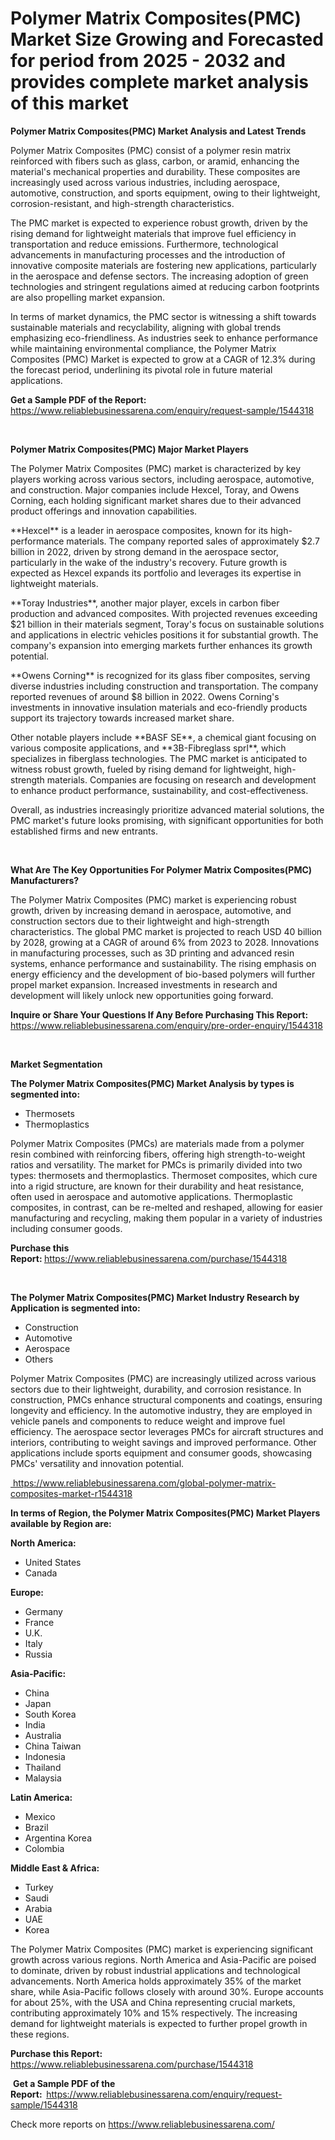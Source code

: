 <p><h1>Polymer Matrix Composites(PMC) Market Size Growing and Forecasted for period from 2025 - 2032 and provides complete market analysis of this market</h1></p><p><strong>Polymer Matrix Composites(PMC) Market Analysis and Latest Trends</strong></p>
<p><p>Polymer Matrix Composites (PMC) consist of a polymer resin matrix reinforced with fibers such as glass, carbon, or aramid, enhancing the material's mechanical properties and durability. These composites are increasingly used across various industries, including aerospace, automotive, construction, and sports equipment, owing to their lightweight, corrosion-resistant, and high-strength characteristics.</p><p>The PMC market is expected to experience robust growth, driven by the rising demand for lightweight materials that improve fuel efficiency in transportation and reduce emissions. Furthermore, technological advancements in manufacturing processes and the introduction of innovative composite materials are fostering new applications, particularly in the aerospace and defense sectors. The increasing adoption of green technologies and stringent regulations aimed at reducing carbon footprints are also propelling market expansion.</p><p>In terms of market dynamics, the PMC sector is witnessing a shift towards sustainable materials and recyclability, aligning with global trends emphasizing eco-friendliness. As industries seek to enhance performance while maintaining environmental compliance, the Polymer Matrix Composites (PMC) Market is expected to grow at a CAGR of 12.3% during the forecast period, underlining its pivotal role in future material applications.</p></p>
<p><strong>Get a Sample PDF of the Report:&nbsp;</strong> <a href="https://www.reliablebusinessarena.com/enquiry/request-sample/1544318?utm_campaign=2182&utm_medium=2&utm_source=Github&utm_content=ia&utm_term=23032025&utm_id=polymer-matrix-compositespmc">https://www.reliablebusinessarena.com/enquiry/request-sample/1544318</a></p>
<p>&nbsp;</p>
<p><strong>Polymer Matrix Composites(PMC) Major Market Players</strong></p>
<p><p>The Polymer Matrix Composites (PMC) market is characterized by key players working across various sectors, including aerospace, automotive, and construction. Major companies include Hexcel, Toray, and Owens Corning, each holding significant market shares due to their advanced product offerings and innovation capabilities.</p><p>**Hexcel** is a leader in aerospace composites, known for its high-performance materials. The company reported sales of approximately $2.7 billion in 2022, driven by strong demand in the aerospace sector, particularly in the wake of the industry's recovery. Future growth is expected as Hexcel expands its portfolio and leverages its expertise in lightweight materials.</p><p>**Toray Industries**, another major player, excels in carbon fiber production and advanced composites. With projected revenues exceeding $21 billion in their materials segment, Toray's focus on sustainable solutions and applications in electric vehicles positions it for substantial growth. The company's expansion into emerging markets further enhances its growth potential.</p><p>**Owens Corning** is recognized for its glass fiber composites, serving diverse industries including construction and transportation. The company reported revenues of around $8 billion in 2022. Owens Corning's investments in innovative insulation materials and eco-friendly products support its trajectory towards increased market share.</p><p>Other notable players include **BASF SE**, a chemical giant focusing on various composite applications, and **3B-Fibreglass sprl**, which specializes in fiberglass technologies. The PMC market is anticipated to witness robust growth, fueled by rising demand for lightweight, high-strength materials. Companies are focusing on research and development to enhance product performance, sustainability, and cost-effectiveness.</p><p>Overall, as industries increasingly prioritize advanced material solutions, the PMC market's future looks promising, with significant opportunities for both established firms and new entrants.</p></p>
<p>&nbsp;</p>
<p><strong>What Are The Key Opportunities For Polymer Matrix Composites(PMC) Manufacturers?</strong></p>
<p><p>The Polymer Matrix Composites (PMC) market is experiencing robust growth, driven by increasing demand in aerospace, automotive, and construction sectors due to their lightweight and high-strength characteristics. The global PMC market is projected to reach USD 40 billion by 2028, growing at a CAGR of around 6% from 2023 to 2028. Innovations in manufacturing processes, such as 3D printing and advanced resin systems, enhance performance and sustainability. The rising emphasis on energy efficiency and the development of bio-based polymers will further propel market expansion. Increased investments in research and development will likely unlock new opportunities going forward.</p></p>
<p><strong>Inquire or Share Your Questions If Any Before Purchasing This Report:</strong> <a href="https://www.reliablebusinessarena.com/enquiry/pre-order-enquiry/1544318?utm_campaign=2182&utm_medium=2&utm_source=Github&utm_content=ia&utm_term=23032025&utm_id=polymer-matrix-compositespmc">https://www.reliablebusinessarena.com/enquiry/pre-order-enquiry/1544318</a></p>
<p>&nbsp;</p>
<p><strong>Market Segmentation</strong></p>
<p><strong>The Polymer Matrix Composites(PMC) Market Analysis by types is segmented into:</strong></p>
<p><ul><li>Thermosets</li><li>Thermoplastics</li></ul></p>
<p><p>Polymer Matrix Composites (PMCs) are materials made from a polymer resin combined with reinforcing fibers, offering high strength-to-weight ratios and versatility. The market for PMCs is primarily divided into two types: thermosets and thermoplastics. Thermoset composites, which cure into a rigid structure, are known for their durability and heat resistance, often used in aerospace and automotive applications. Thermoplastic composites, in contrast, can be re-melted and reshaped, allowing for easier manufacturing and recycling, making them popular in a variety of industries including consumer goods.</p></p>
<p><strong>Purchase this Report:&nbsp;</strong><a href="https://www.reliablebusinessarena.com/purchase/1544318?utm_campaign=2182&utm_medium=2&utm_source=Github&utm_content=ia&utm_term=23032025&utm_id=polymer-matrix-compositespmc">https://www.reliablebusinessarena.com/purchase/1544318</a></p>
<p>&nbsp;</p>
<p><strong>The Polymer Matrix Composites(PMC) Market Industry Research by Application is segmented into:</strong></p>
<p><ul><li>Construction</li><li>Automotive</li><li>Aerospace</li><li>Others</li></ul></p>
<p><p>Polymer Matrix Composites (PMC) are increasingly utilized across various sectors due to their lightweight, durability, and corrosion resistance. In construction, PMCs enhance structural components and coatings, ensuring longevity and efficiency. In the automotive industry, they are employed in vehicle panels and components to reduce weight and improve fuel efficiency. The aerospace sector leverages PMCs for aircraft structures and interiors, contributing to weight savings and improved performance. Other applications include sports equipment and consumer goods, showcasing PMCs' versatility and innovation potential.</p></p>
<p><a href="https://www.reliablebusinessarena.com/global-polymer-matrix-composites-market-r1544318?utm_campaign=2182&utm_medium=2&utm_source=Github&utm_content=ia&utm_term=23032025&utm_id=polymer-matrix-compositespmc">&nbsp;https://www.reliablebusinessarena.com/global-polymer-matrix-composites-market-r1544318</a></p>
<p><strong>In terms of Region, the Polymer Matrix Composites(PMC) Market Players available by Region are:</strong></p>
<p>
    <p> <strong> North America: </strong>
        <ul>
            <li>United States</li>
            <li>Canada</li>
        </ul>
        </p> 
    <p> <strong> Europe: </strong>
        <ul>
            <li>Germany</li>
            <li>France</li>
            <li>U.K.</li>
            <li>Italy</li>
            <li>Russia</li>
        </ul>
        </p> 
    <p> <strong> Asia-Pacific: </strong>
        <ul>
            <li>China</li>
            <li>Japan</li>
            <li>South Korea</li>
            <li>India</li>
            <li>Australia</li>
            <li>China Taiwan</li>
            <li>Indonesia</li>
            <li>Thailand</li>
            <li>Malaysia</li>
        </ul>
        </p> 
    <p> <strong> Latin America: </strong>
        <ul>
            <li>Mexico</li>
            <li>Brazil</li>
            <li>Argentina Korea</li>
            <li>Colombia</li>
        </ul>
        </p> 
    <p> <strong> Middle East & Africa: </strong>
        <ul>
            <li>Turkey</li>
            <li>Saudi</li>
            <li>Arabia</li>
            <li>UAE</li>
            <li>Korea</li>
        </ul>
    </p>
    </p>
<p><p>The Polymer Matrix Composites (PMC) market is experiencing significant growth across various regions. North America and Asia-Pacific are poised to dominate, driven by robust industrial applications and technological advancements. North America holds approximately 35% of the market share, while Asia-Pacific follows closely with around 30%. Europe accounts for about 25%, with the USA and China representing crucial markets, contributing approximately 10% and 15% respectively. The increasing demand for lightweight materials is expected to further propel growth in these regions.</p></p>
<p><strong>Purchase this Report: </strong><a href="https://www.reliablebusinessarena.com/purchase/1544318?utm_campaign=2182&utm_medium=2&utm_source=Github&utm_content=ia&utm_term=23032025&utm_id=polymer-matrix-compositespmc">https://www.reliablebusinessarena.com/purchase/1544318</a></p>
<p>&nbsp;<strong>Get a Sample PDF of the Report:&nbsp;&nbsp;</strong><a href="https://www.reliablebusinessarena.com/enquiry/request-sample/1544318?utm_campaign=2182&utm_medium=2&utm_source=Github&utm_content=ia&utm_term=23032025&utm_id=polymer-matrix-compositespmc">https://www.reliablebusinessarena.com/enquiry/request-sample/1544318</a></p>
<p><strong></strong></p>
<p>Check more reports on <a href="https://www.reliablebusinessarena.com/?utm_campaign=2182&utm_medium=2&utm_source=Github&utm_content=ia&utm_term=23032025&utm_id=polymer-matrix-compositespmc">https://www.reliablebusinessarena.com/</a></p>